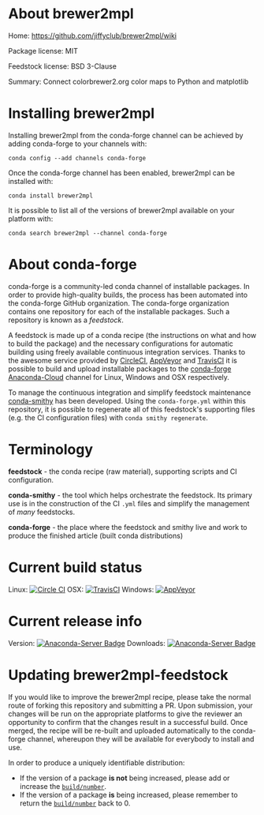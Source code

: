 About brewer2mpl
================

Home: https://github.com/jiffyclub/brewer2mpl/wiki

Package license: MIT

Feedstock license: BSD 3-Clause

Summary: Connect colorbrewer2.org color maps to Python and matplotlib



Installing brewer2mpl
=====================

Installing brewer2mpl from the conda-forge channel can be achieved by adding conda-forge to your channels with:

```
conda config --add channels conda-forge
```

Once the conda-forge channel has been enabled, brewer2mpl can be installed with:

```
conda install brewer2mpl
```

It is possible to list all of the versions of brewer2mpl available on your platform with:

```
conda search brewer2mpl --channel conda-forge
```


About conda-forge
=================

conda-forge is a community-led conda channel of installable packages.
In order to provide high-quality builds, the process has been automated into the
conda-forge GitHub organization. The conda-forge organization contains one repository 
for each of the installable packages. Such a repository is known as a *feedstock*.

A feedstock is made up of a conda recipe (the instructions on what and how to build
the package) and the necessary configurations for automatic building using freely
available continuous integration services. Thanks to the awesome service provided by
[CircleCI](https://circleci.com/), [AppVeyor](http://www.appveyor.com/)
and [TravisCI](https://travis-ci.org/) it is possible to build and upload installable
packages to the [conda-forge](https://anaconda.org/conda-forge)
[Anaconda-Cloud](http://docs.anaconda.org/) channel for Linux, Windows and OSX respectively.

To manage the continuous integration and simplify feedstock maintenance
[conda-smithy](http://github.com/conda-forge/conda-smithy) has been developed.
Using the ``conda-forge.yml`` within this repository, it is possible to regenerate all of
this feedstock's supporting files (e.g. the CI configuration files) with ``conda smithy regenerate``.


Terminology
===========

**feedstock** - the conda recipe (raw material), supporting scripts and CI configuration.

**conda-smithy** - the tool which helps orchestrate the feedstock.
                   Its primary use is in the construction of the CI ``.yml`` files
                   and simplify the management of *many* feedstocks.

**conda-forge** - the place where the feedstock and smithy live and work to
                  produce the finished article (built conda distributions)

Current build status
====================

Linux: [![Circle CI](https://circleci.com/gh/conda-forge/brewer2mpl-feedstock.svg?style=svg)](https://circleci.com/gh/conda-forge/brewer2mpl-feedstock)
OSX: [![TravisCI](https://travis-ci.org/conda-forge/brewer2mpl-feedstock.svg?branch=master)](https://travis-ci.org/conda-forge/brewer2mpl-feedstock) 
Windows: [![AppVeyor](https://ci.appveyor.com/api/projects/status/github/conda-forge/brewer2mpl-feedstock?svg=True)](https://ci.appveyor.com/project/conda-forge/brewer2mpl-feedstock/branch/master)

Current release info
====================
Version: [![Anaconda-Server Badge](https://anaconda.org/conda-forge/brewer2mpl/badges/version.svg)](https://anaconda.org/conda-forge/brewer2mpl)
Downloads: [![Anaconda-Server Badge](https://anaconda.org/conda-forge/brewer2mpl/badges/downloads.svg)](https://anaconda.org/conda-forge/brewer2mpl)


Updating brewer2mpl-feedstock
=============================

If you would like to improve the brewer2mpl recipe, please take the normal
route of forking this repository and submitting a PR. Upon submission, your changes will
be run on the appropriate platforms to give the reviewer an opportunity to confirm that the
changes result in a successful build. Once merged, the recipe will be re-built and uploaded
automatically to the conda-forge channel, whereupon they will be available for everybody to
install and use.

In order to produce a uniquely identifiable distribution:
 * If the version of a package **is not** being increased, please add or increase
   the [``build/number``](http://conda.pydata.org/docs/building/meta-yaml.html#build-number-and-string). 
 * If the version of a package **is** being increased, please remember to return
   the [``build/number``](http://conda.pydata.org/docs/building/meta-yaml.html#build-number-and-string)
   back to 0.
